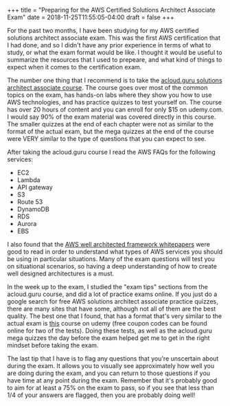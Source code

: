 +++
title = "Preparing for the AWS Certified Solutions Architect Associate Exam"
date = 2018-11-25T11:55:05-04:00
draft = false
+++

For the past two months, I have been studying for my AWS certified solutions
architect associate exam. This was the first AWS certification that I had done,
and so I didn't have any prior experience in terms of what to study, or what
the exam format would be like. I thought it would be useful to summarize the
resources that I used to prepeare, and what kind of things to expect when it
comes to the certification exam.

The number one thing that I recommend is to take the [acloud.guru solutions
architect associate course](https://www.udemy.com/aws-certified-solutions-architect-associate/).
The course goes over most of the common
topics on the exam, has hands-on labs where they show you how to use AWS
technologies, and has practice quizzes to test yourself on. The course has over 20 hours of content
and you can enroll for only $15 on udemy.com. I would say 90% of the exam
material was covered directly in this course. The smaller quizzes at the end of
each chapter were not as similar to the format of the actual exam, but the mega
quizzes at the end of the course were VERY similar to the type of questions that
you can expect to see.

After taking the acloud.guru course I read the AWS FAQs for the following services:

* EC2
* Lambda
* API gateway
* S3
* Route 53
* DynamoDB
* RDS
* Aurora
* EBS

I also found that the [AWS well architected framework whitepapers](https://aws.amazon.com/architecture/well-architected/)
were good to read in order to understand what types of AWS services you should be using in particular
situations. Many of the exam questions will test you on situational scenarios, so
having a deep understanding of how to create well designed architectures is a must.

In the week up to the exam, I studied the "exam tips" sections from the
acloud.guru course, and did a lot of practice exams online. If you just do a
google search for free AWS solutions architect associate practice quizzes, there
are many sites that have some, although not all of them are the best quality.
The best one that I found, that has a format that's very similar to the
actual exam is [this](https://www.udemy.com/aws-solutions-architect-associate-practice-exams-sampler/)
course on udemy (free coupon codes can be found online for two of the tests).
Doing these tests, as well as the acloud.guru mega quizzes the day before the exam
helped get me to get in the right mindset before taking the exam.

The last tip that I have is to flag any questions that you're unscertain about
during the exam. It allows you to visually see approximately how well you are
doing during the exam, and you can return to those questions if you have time
at any point during the exam. Remember that it's probably good to aim for at
least a 75% on the exam to pass, so if you see that less than 1/4 of your
answers are flagged, then you are probably doing well!
